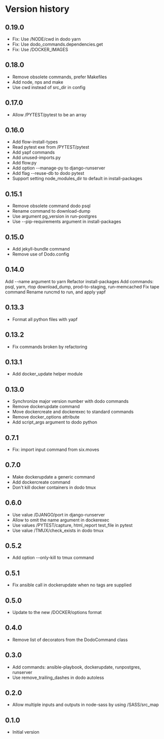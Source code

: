 # Version history

## 0.19.0

- Fix: Use /NODE/cwd in dodo yarn
- Fix: Use dodo_commands.dependencies.get
- Fix: Use /DOCKER_IMAGES

## 0.18.0

- Remove obsolete commands, prefer Makefiles
- Add node, nps and make
- Use cwd instead of src_dir in config

## 0.17.0

- Allow /PYTEST/pytest to be an array

## 0.16.0

- Add flow-install-types
- Read pytest exe from /PYTEST/pytest
- Add yapf commands
- Add unused-imports.py
- Add flow.py
- Add option --manage-py to django-runserver
- Add flag --reuse-db to dodo pytest
- Support setting node_modules_dir to default in install-packages

## 0.15.1

- Remove obsolete command dodo psql
- Rename command to download-dump
- Use argument pg_version in run-postgres
- Use --pip-requirements argument in install-packages

## 0.15.0

- Add jekyll-bundle command
- Remove use of Dodo.config

## 0.14.0

Add --name argument to yarn
Refactor install-packages
Add commands: psql, yarn, rtop download_dump, prod-to-staging, run-memcached
Fix tape command
Rename runcmd to run, and apply yapf

## 0.13.3

- Format all python files with yapf

## 0.13.2

- Fix commands broken by refactoring

## 0.13.1

- Add docker_update helper module

## 0.13.0

- Synchronize major version number with dodo commands
- Remove dockerupdate command
- Move dockercreate and dockerexec to standard commands
- Remove docker_options attribute
- Add script_args argument to dodo python

## 0.7.1

- Fix: import input command from six.moves

## 0.7.0

- Make dockerupdate a generic command
- Add dockercreate command
- Don't kill docker containers in dodo tmux

## 0.6.0

- Use value /DJANGO/port in django-runserver
- Allow to omit the name argument in dockerexec
- Use values /PYTEST/capture, html_report test_file in pytest
- Use value /TMUX/check_exists in dodo tmux

## 0.5.2

- Add option --only-kill to tmux command

## 0.5.1

- Fix ansible call in dockerupdate when no tags are supplied

## 0.5.0

- Update to the new /DOCKER/options format

## 0.4.0

- Remove list of decorators from the DodoCommand class

## 0.3.0

- Add commands: ansible-playbook, dockerupdate, runpostgres, runserver
- Use remove_trailing_dashes in dodo autoless

## 0.2.0

- Allow multiple inputs and outputs in node-sass by using /SASS/src_map

## 0.1.0

- Initial version
